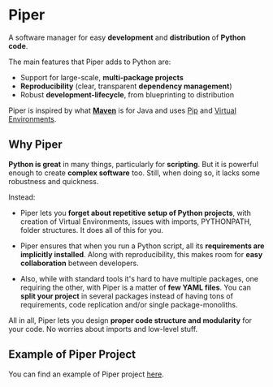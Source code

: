 # Piper

A software manager for easy **development** and **distribution** of **Python code**.

The main features that Piper adds to Python are:

- Support for large-scale, **multi-package projects**
- **Reproducibility** (clear, transparent **dependency management**)
- Robust **development-lifecycle**, from blueprinting to distribution 

Piper is inspired by what **[Maven](https://maven.apache.org/)** is for Java and uses [Pip](https://github.com/pypa/pip) and [Virtual Environments](https://docs.python.org/3/library/venv.html).

## Why Piper

**Python is great** in many things, particularly for **scripting**. But it is powerful enough to create **complex software** too. Still, when doing so, it lacks some robustness and quickness.

Instead:
 
- Piper lets you **forget about repetitive setup of Python projects**, with creation of Virtual Environments, issues with imports, PYTHONPATH, folder structures. It does all of this for you.

- Piper ensures that when you run a Python script, all its **requirements are implicitly installed**. Along with reproducibility, this makes room for **easy collaboration** between developers.

- Also, while with standard tools it's hard to have multiple packages, one requiring the other, with Piper is a matter of **few YAML files**. You can **split your project** in several packages instead of having tons of requirements, code replication and/or single package-monoliths. 

All in all, Piper lets you design **proper code structure and modularity** for your code. No worries about imports and low-level stuff.

## Example of Piper Project

You can find an example of Piper project [here](https://github.com/federicopugliese/piper/tree/master/src/python/package/tests/data/complexproject).